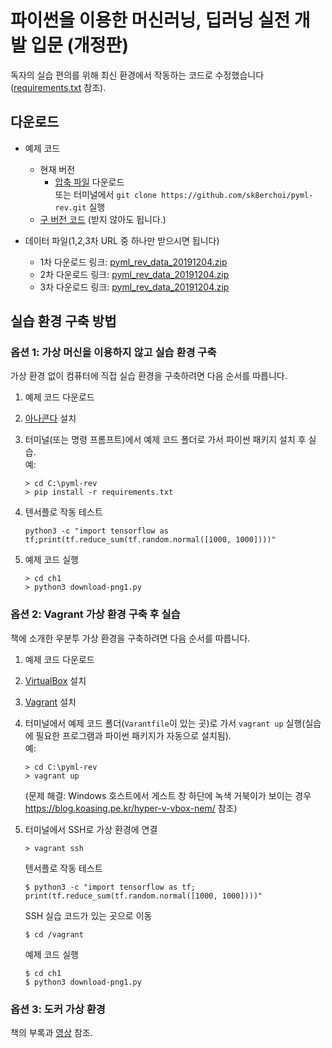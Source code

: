 # 파이썬을 이용한 머신러닝, 딥러닝 실전 개발 입문 (개정판)

독자의 실습 편의를 위해 최신 환경에서 작동하는 코드로 수정했습니다([requirements.txt](requirements.txt) 참조).

## 다운로드

- 예제 코드
  - 현재 버전
      - [압축 파일](https://github.com/sk8erchoi/pyml-rev/archive/refs/heads/main.zip) 다운로드  
         또는 터미널에서 `git clone https://github.com/sk8erchoi/pyml-rev.git` 실행
  - [구 버전 코드](https://drive.google.com/uc?export=download&id=17YpSzwuQzuR79d48EiNmAu1uCeJwAkX1) (받지 않아도 됩니다.)

- 데이터 파일(1,2,3차 URL 중 하나만 받으시면 됩니다)
  - 1차 다운로드 링크: [pyml_rev_data_20191204.zip](https://drive.google.com/uc?export=download&id=1FEGuJTOwFaz1Zz3gRSIXV-Y-HCMf1-1U)
  - 2차 다운로드 링크: [pyml_rev_data_20191204.zip](https://drive.google.com/uc?export=download&id=1eGFjTtwqJWobqz_kvs84Wya411lcHLsX)
  - 3차 다운로드 링크: [pyml_rev_data_20191204.zip](https://drive.google.com/uc?export=download&id=1NxsNavBodYFMRapqQ43AHeBb_9Ks8zwE)

## 실습 환경 구축 방법

### 옵션 1: 가상 머신을 이용하지 않고 실습 환경 구축

가상 환경 없이 컴퓨터에 직접 실습 환경을 구축하려면 다음 순서를 따릅니다.
  1. 예제 코드 다운로드
  1. [아나콘다](https://www.anaconda.com/) 설치
  1. 터미널(또는 명령 프롬프트)에서 예제 코드 폴더로 가서 파이썬 패키지 설치 후 실습.  
     예:
     ```
     > cd C:\pyml-rev
     > pip install -r requirements.txt
     ```
  1. 텐서플로 작동 테스트
     ```
     python3 -c "import tensorflow as tf;print(tf.reduce_sum(tf.random.normal([1000, 1000])))"
     ```

  1. 예제 코드 실행
     ```
     > cd ch1
     > python3 download-png1.py
     ```

### 옵션 2: Vagrant 가상 환경 구축 후 실습

책에 소개한 우분투 가상 환경을 구축하려면 다음 순서를 따릅니다.

  1. 예제 코드 다운로드  
  1. [VirtualBox](https://www.virtualbox.org/) 설치
  1. [Vagrant](https://www.vagrantup.com/) 설치
  1. 터미널에서 예제 코드 폴더(`Varantfile`이 있는 곳)로 가서 `vagrant up` 실행(실습에 필요한 프로그램과 파이썬 패키지가 자동으로 설치됨).  
     예:
     ```
     > cd C:\pyml-rev
     > vagrant up
     ```
     (문제 해결: Windows 호스트에서 게스트 창 하단에 녹색 거북이가 보이는 경우 https://blog.koasing.pe.kr/hyper-v-vbox-nem/ 참조)
  1. 터미널에서 SSH로 가상 환경에 연결  
     ```
     > vagrant ssh
     ```
     텐서플로 작동 테스트  
     ```
     $ python3 -c "import tensorflow as tf; print(tf.reduce_sum(tf.random.normal([1000, 1000])))"
     ```
     
     SSH 실습 코드가 있는 곳으로 이동
     
     ```
     $ cd /vagrant
     ```
     
     예제 코드 실행  
      
     ```
     $ cd ch1
     $ python3 download-png1.py
     ```
     
### 옵션 3: 도커 가상 환경

책의 부록과 [영상](https://youtu.be/l_XFlB1Wwz8) 참조.

